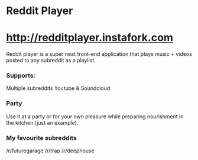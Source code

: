# Reddit Player

# http://redditplayer.instafork.com

Reddit player is a super neat front-end application that plays music + videos posted to any subreddit as a playlist.

### Supports:
Multiple subreddits
Youtube & Soundcloud

### Party
Use it at a party or for your own pleasure while preparing nourishment in the kitchen (just an example).

### My favourite subreddits
/r/futuregarage
/r/trap
/r/deephouse
